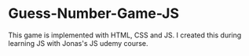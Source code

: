 # Guess-Number-Game-JS
This game is implemented with HTML, CSS and JS. I created this during learning JS with Jonas's JS udemy course. 
